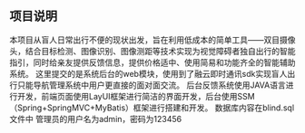 ## 项目说明
本项目从盲人日常出行不便的现状出发，旨在利用低成本的简单工具——双目摄像头，结合目标检测、图像识别、图像测距等技术实现为视觉障碍者独自出行的智能指引，同时给亲友提供反馈信息，提供价格适中、使用简易和功能齐全的智能辅助系统。
这里提交的是系统后台的web模块，使用到了融云即时通讯sdk实现盲人出行只能导航管理系统中用户更直接的面对面交流。
后台反馈系统使用JAVA语言进行开发，前端页面使用LayUI框架进行简洁的界面开发，后台使用SSM（Spring+SpringMVC+MyBatis）框架进行搭建和开发。
数据库内容在blind.sql文件中
管理员的用户名为admin，密码为123456
